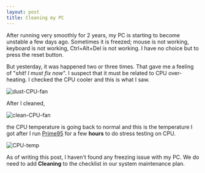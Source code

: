 ```yaml
---
layout: post
title: Cleaning my PC
---
```


After running very smoothly for 2 years, my PC is starting to become unstable a few days ago. Sometimes it is freezed; mouse is not working, keyboard is not working, Ctrl+Alt+Del is not working. I have no choice but to press the reset button.

But yesterday, it was happened two or three times. That gave me a feeling of "_shit! I must fix now_". I suspect that it must be related to CPU over-heating. I checked the CPU cooler and this is what I saw.

![dust-CPU-fan](http://i.imgur.com/6kzDy.jpg)

After I cleaned,

![clean-CPU-fan](http://i.imgur.com/qpRVr.jpg)

the CPU temperature is going back to normal and this is the temperature I got after I run [Prime95][] for a few **hours** to do stress testing on CPU.

![CPU-temp](http://i.imgur.com/r9mNW.png)

As of writing this post, I haven't found any freezing issue with my PC. We do need to add **Cleaning** to the checklist in our system maintenance plan.

[Prime95]:http://www.mersenne.org/freesoft/default.php
